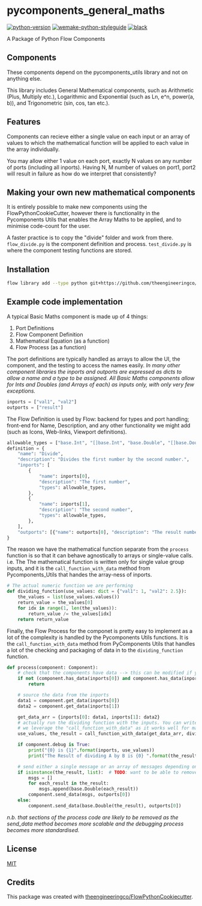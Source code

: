 # pycomponents_general_maths

[![python-version](https://img.shields.io/badge/python-3.6%2B-blue)]()
[![wemake-python-styleguide](https://img.shields.io/badge/style-wemake-000000.svg)](https://github.com/wemake-services/wemake-python-styleguide)
[![black](https://img.shields.io/badge/code%20style-black-000000.svg)](https://github.com/psf/black)

A Package of Python Flow Components

## Components
These components depend on the pycomponents_utils library and not on anything else.

This library includes General Mathematical components, such as Arithmetic (Plus, Multiply etc.), Logarithmic and Exponential (such as Ln, e^n, power(a, b)), and Trigonometric (sin, cos, tan etc.).

## Features
Components can recieve either a single value on each input or an array of values to which the mathematical function will be applied to each value in the array individually.

You may allow either 1 value on each port, exactly N values on any number of ports (including all inports).
Having N, M number of values on port1, port2 will result in failure as how do we interpret that consistently?

## Making your own new mathematical components
It is entirely possible to make new components using the FlowPythonCookieCutter, however there is functionality in the Pycomponents Utils that enables the Array Maths to be applied, and to minimise code-count for the user.

A faster practice is to copy the "divide" folder and work from there. `flow_divide.py` is the component definition and process. `test_divide.py` is where the component testing functions are stored.

## Installation

```bash
flow library add --type python git+https://github.com/theengineeringco/pycomponents_general_maths.git
```
## Example code implementation
A typical Basic Maths component is made up of 4 things:
1. Port Definitions
2. Flow Component Definition
3. Mathematical Equation (as a function)
4. Flow Process (as a function) 

The port definitions are typically handled as arrays to allow the UI, the component, and the testing to access the names easily. *In many other component libraries the inports and outports are expressed as dicts to allow a name and a type to be assigned. All Basic Maths components allow for Ints and Doubles (and Arrays of each) as inputs only, with only very few exceptions.* 

```python
inports = ["val1", "val2"]
outports = ["result"]
```

The Flow Definition is used by Flow: backend for types and port handling; front-end for Name, Description, and any other functionality we might add (such as Icons, Web-links, Viewport definitions).

```python
allowable_types = ["base.Int", "[]base.Int", "base.Double", "[]base.Double"]
definition = {
    "name": "Divide",
    "description": "Divides the first number by the second number.",
    "inports": [
        {
            "name": inports[0],
            "description": "The first number",
            "types": allowable_types,
        },
        {
            "name": inports[1],
            "description": "The second number",
            "types": allowable_types,
        },
    ],
    "outports": [{"name": outports[0], "description": "The result number", "types": allowable_types}],
}
```

The reason we have the mathematical function separate from the `process` function is so that it can behave agnostically to arrays or single-value calls. i.e. The The mathematical function is written only for single value group inputs, and it is the `call_function_with_data` method from Pycomponents_Utils that handes the array-ness of inports.

```python
# The actual numeric function we are performing
def dividing_function(use_values: dict = {"val1": 1, "val2": 2.5}):
    the_values = list(use_values.values())
    return_value = the_values[0]
    for idx in range(1, len(the_values)):
        return_value /= the_values[idx]
    return return_value
```

Finally, the Flow Process for the componet is pretty easy to implement as a lot of the complexity is handled by the Pycomponents Utils functions.
It is the `call_function_with_data` method from PyComponents Utils that handles a lot of the checking and packaging of data in to the `dividing_function` function.

```python
def process(component: Component):
    # check that the components have data --> this can be modified if you want to set explicit defaults etc.
    if not (component.has_data(inports[0]) and component.has_data(inports[1])):
        return

    # source the data from the inports
    data1 = component.get_data(inports[0])
    data2 = component.get_data(inports[1])

    get_data_arr = {inports[0]: data1, inports[1]: data2}
    # actually run the dividing function with the inputs. You can write the function explicitly instead but
    # we leverage the "call_function_with_data" as it works well for maths functions
    use_values, the_result = call_function_with_data(get_data_arr, dividing_function)

    if component.debug is True:
        print("{0} is {1}".format(inports, use_values))
        print("The Result of dividing A by B is {0} ".format(the_result))

    # send either a single message or an array of messages depending on how many inputs/outputs you make
    if isinstance(the_result, list):  # TODO: want to be able to remove this
        msgs = []
        for each_result in the_result:
            msgs.append(base.Double(each_result))
        component.send_data(msgs, outports[0])
    else:
        component.send_data(base.Double(the_result), outports[0])
```

*n.b. that sections of the process code are likely to be removed as the send_data method becomes more scalable and the debugging process becomes more standardised.*

## License

[MIT](https://github.com/theengineeringco/pycomponents_general_maths/blob/master/LICENSE)

## Credits

This package was created with [theengineeringco/FlowPythonCookiecutter](https://github.com/theengineeringco/FlowPythonCookiecutter).

